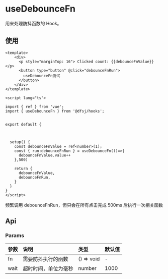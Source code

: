 # useDebounceFn

用来处理防抖函数的 Hook。

## 使用

```
<template>
    <div>
      <p style="marginTop: 16"> Clicked count: {{debounceFnValue}} </p>
      <button type="button" @click="debounceFnRun">
        useDebounceFn测试
      </button>
    </div>
</template>

<script lang="ts">

import { ref } from 'vue';
import { useDebounceFn } from '@dfsj/hooks';


export default {
  
  

  setup() {
    const debounceFnValue = ref<number>(1);
    const { run:debounceFnRun } = useDebounceFn(()=>{
      debounceFnValue.value++
    },500)

    return {
      debounceFnValue,
      debounceFnRun,
    }
  }
}
</script>
```

频繁调用 debounceFnRun，但只会在所有点击完成 500ms 后执行一次相关函数

## Api

### Params

| 参数   | 说明         | 类型         | 默认值  |
|:-----|:-----------|:-----------|:-----|
| fn   | 需要防抖执行的函数  | () => void | -    |
| wait | 超时时间，单位为毫秒 | number     | 1000 |
